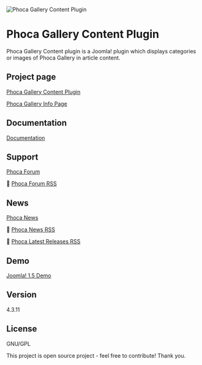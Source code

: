 



![Phoca Gallery Content Plugin](https://github.com/PhocaCz/PhocaGalleryContentPlugin/blob/master/phocagallery.png)

# Phoca Gallery Content Plugin



Phoca Gallery Content plugin is a Joomla! plugin which displays categories or images of Phoca Gallery in article content.



## Project page

[Phoca Gallery Content Plugin](https://www.phoca.cz/phocagallery-plugin)

[Phoca Gallery Info Page](https://www.phoca.cz/project/phocagallery-joomla-gallery)



## Documentation

[Documentation](https://www.phoca.cz/documentation/category/14-phoca-gallery-plugin)



## Support

[Phoca Forum](https://www.phoca.cz/forum)

:bell: [Phoca Forum RSS](https://www.phoca.cz/forum/app.php/feed)



## News

[Phoca News](https://www.phoca.cz/news)

:bell: [Phoca News RSS](https://www.phoca.cz/news?format=feed&type=rss)

:bell: [Phoca Latest Releases RSS](https://www.phoca.cz/download/feed/111?format=feed&type=rss)



## Demo

[Joomla! 1.5 Demo](https://www.phoca.cz/demo/)



## Version

4.3.11



## License

GNU/GPL



This project is open source project - feel free to contribute! Thank you.

